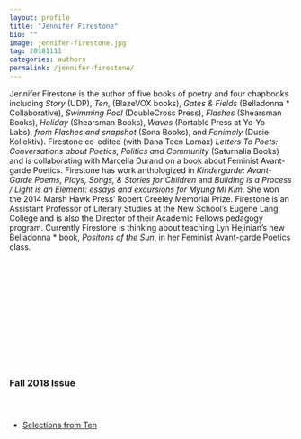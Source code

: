 ```yaml
---
layout: profile
title: "Jennifer Firestone"
bio: ""
image: jennifer-firestone.jpg
tag: 20181111
categories: authors
permalink: /jennifer-firestone/
---
```


Jennifer Firestone is the author of five books of poetry and four chapbooks including _Story_ (UDP), _Ten_, (BlazeVOX books), _Gates & Fields_ (Belladonna * Collaborative), _Swimming Pool_ (DoubleCross Press), _Flashes_ (Shearsman Books), _Holiday_ (Shearsman Books), _Waves_ (Portable Press at Yo-Yo Labs), _from Flashes and snapshot_ (Sona Books), and _Fanimaly_ (Dusie Kollektiv). Firestone co-edited (with Dana Teen Lomax) _Letters To Poets: Conversations about Poetics, Politics and Community_ (Saturnalia Books) and is collaborating with Marcella Durand on a book about Feminist Avant-garde Poetics. Firestone has work anthologized in _Kindergarde: Avant-Garde Poems, Plays, Songs, & Stories for Children_ and _Building is a Process / Light is an Element: essays and excursions for Myung Mi Kim_. She won the 2014 Marsh Hawk Press’ Robert Creeley Memorial Prize. Firestone is an Assistant Professor of Literary Studies at the New School’s Eugene Lang College and is also the Director of their Academic Fellows pedagogy program. Currently Firestone is thinking about teaching Lyn Hejinian’s new Belladonna * book, _Positons of the Sun_, in her Feminist Avant-garde Poetics class.


<h3 style="padding: 5vh 0 1vh 0;">Fall 2018 Issue</h3>
<ul class="collection-list">
  <li><a href="{{site.baseurl}}/Selections-from-Ten/">Selections from Ten</a></li>
</ul>
